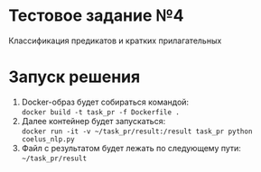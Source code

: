 # Тестовое задание №4
Классификация предикатов и кратких прилагательных

# Запуск решения
1. Docker-образ будет собираться командой:\
```docker build -t task_pr -f Dockerfile .```
2. Далее контейнер будет запускаться:\
```docker run -it -v ~/task_pr/result:/result task_pr python coelus_nlp.py```
3. Файл с результатом будет лежать по следующему пути: `~/task_pr/result`

